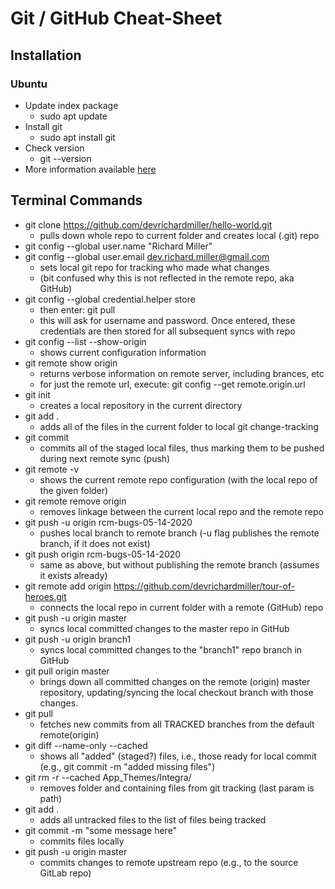 # Git / GitHub Cheat-Sheet

## Installation

### Ubuntu
- Update index package
  - sudo apt update
- Install git
  - sudo apt install git
- Check version
  - git --version
- More information available [here](https://linuxize.com/post/how-to-install-git-on-ubuntu-18-04/)


## Terminal Commands

- git clone https://github.com/devrichardmiller/hello-world.git
  - pulls down whole repo to current folder and creates local (.git) repo
- git config --global user.name "Richard Miller"
- git config --global user.email dev.richard.miller@gmail.com
  - sets local git repo for tracking who made what changes
  - (bit confused why this is not reflected in the remote repo, aka GitHub)
- git config --global credential.helper store
  - then enter: git pull
  - this will ask for username and password. Once entered, these credentials are then stored for all subsequent syncs with repo
- git config --list --show-origin
  - shows current configuration information
- git remote show origin
  - returns verbose information on remote server, including brances, etc
  - for just the remote url, execute: git config --get remote.origin.url 
- git init
  - creates a local repository in the current directory
- git add .
  - adds all of the files in the current folder to local git change-tracking
- git commit
  - commits all of the staged local files, thus marking them to be pushed during next remote sync (push)
- git remote -v
  - shows the current remote repo configuration (with the local repo of the given folder)
- git remote remove origin
  - removes linkage between the current local repo and the remote repo
- git push -u origin rcm-bugs-05-14-2020
  - pushes local branch to remote branch (-u flag publishes the remote branch, if it does not exist)
- git push origin rcm-bugs-05-14-2020
  - same as above, but without publishing the remote branch (assumes it exists already)
- git remote add origin https://github.com/devrichardmiller/tour-of-heroes.git
  - connects the local repo in current folder with a remote (GitHub) repo
- git push -u origin master
  - syncs local committed changes to the master repo in GitHub
- git push -u origin branch1
  - syncs local committed changes to the "branch1" repo branch in GitHub
- git pull origin master
  - brings down all committed changes on the remote (origin) master repository, updating/syncing the local checkout branch with those changes.
- git pull
  - fetches new commits from all TRACKED branches from the default remote(origin)
- git diff --name-only --cached
  - shows all "added" (staged?) files, i.e., those ready for local commit (e.g., git commit -m "added missing files")
- git rm -r --cached App_Themes/Integra/
  - removes folder and containing files from git tracking (last param is path)
- git add .
  - adds all untracked files to the list of files being tracked
- git commit -m "some message here"
  - commits files locally
- git push -u origin master
  - commits changes to remote upstream repo (e.g., to the source GitLab repo)
